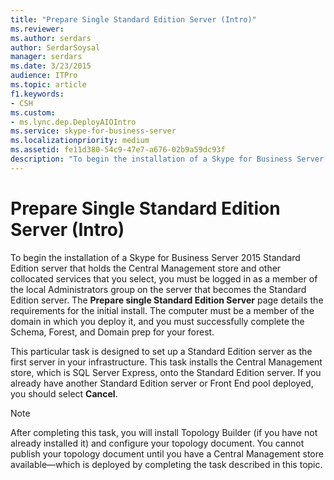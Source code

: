 ```yaml
---
title: "Prepare Single Standard Edition Server (Intro)"
ms.reviewer: 
ms.author: serdars
author: SerdarSoysal
manager: serdars
ms.date: 3/23/2015
audience: ITPro
ms.topic: article
f1.keywords:
- CSH
ms.custom:
- ms.lync.dep.DeployAIOIntro
ms.service: skype-for-business-server
ms.localizationpriority: medium
ms.assetid: fe11d380-54c9-47e7-a676-02b9a59dc93f
description: "To begin the installation of a Skype for Business Server 2015 Standard Edition server that holds the Central Management store and other collocated services that you select, you must be logged in as a member of the local Administrators group on the server that will become the Standard Edition server. The Prepare single Standard Edition Server page details the requirements for the initial install. The computer must be a member of the domain in which you deploy it, and you must successfully complete the Schema, Forest, and Domain prep for your forest."
---
```


# Prepare Single Standard Edition Server (Intro)
 
To begin the installation of a Skype for Business Server 2015 Standard Edition server that holds the Central Management store and other collocated services that you select, you must be logged in as a member of the local Administrators group on the server that becomes the Standard Edition server. The **Prepare single Standard Edition Server** page details the requirements for the initial install. The computer must be a member of the domain in which you deploy it, and you must successfully complete the Schema, Forest, and Domain prep for your forest.
  
This particular task is designed to set up a Standard Edition server as the first server in your infrastructure. This task installs the Central Management store, which is SQL Server Express, onto the Standard Edition server. If you already have another Standard Edition server or Front End pool deployed, you should select **Cancel**.
  
> [!NOTE]
> After completing this task, you will install Topology Builder (if you have not already installed it) and configure your topology document. You cannot publish your topology document until you have a Central Management store available—which is deployed by completing the task described in this topic. 
  

